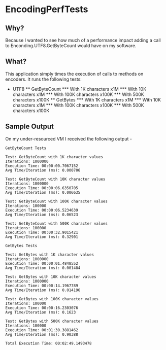# EncodingPerfTests

## Why?

Because I wanted to see how much of a performance impact adding a call to Enconding.UTF8.GetByteCount would have on my software.

## What?

This application simply times the execution of calls to methods on encoders. It runs the following tests:

* UTF8
** GetByteCount
*** With 1K characters x1M
*** With 10K characters x1M
*** With 100K characters x100K
*** With 500K characters x100K
** GetBytes
*** With 1K characters x1M
*** With 10K characters x1M
*** With 100K characters x100K
*** With 500K characters x100K

## Sample Output

On my under-resourced VM I received the following output -

    GetByteCount Tests

    Test: GetByteCount with 1K character values
    Iterations: 1000000
    Execution Time: 00:00:00.7067152
    Avg Time/Iteration (ms): 0.000706

    Test: GetByteCount with 10K character values
    Iterations: 1000000
    Execution Time: 00:00:06.6350705
    Avg Time/Iteration (ms): 0.006635

    Test: GetByteCount with 100K character values
    Iterations: 100000
    Execution Time: 00:00:06.5234639
    Avg Time/Iteration (ms): 0.06523

    Test: GetByteCount with 500K character values
    Iterations: 100000
    Execution Time: 00:00:32.9015421
    Avg Time/Iteration (ms): 0.32901

    GetBytes Tests

    Test: GetBytes with 1K character values
    Iterations: 1000000
    Execution Time: 00:00:01.4848552
    Avg Time/Iteration (ms): 0.001484

    Test: GetBytes with 10K character values
    Iterations: 1000000
    Execution Time: 00:00:14.1967789
    Avg Time/Iteration (ms): 0.014196

    Test: GetBytes with 100K character values
    Iterations: 100000
    Execution Time: 00:00:16.2303076
    Avg Time/Iteration (ms): 0.1623

    Test: GetBytes with 500K character values
    Iterations: 100000
    Execution Time: 00:01:30.3881462
    Avg Time/Iteration (ms): 0.90388

    Total Execution Time: 00:02:49.1493478
